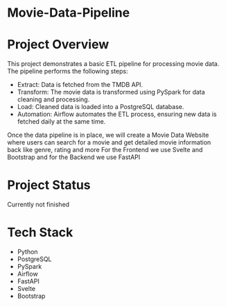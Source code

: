 # Movie-Data-Pipeline

# Project Overview

This project demonstrates a basic ETL pipeline for processing movie data. The pipeline performs the following steps:

- Extract: Data is fetched from the TMDB API.
- Transform: The movie data is transformed using PySpark for data cleaning and processing.
- Load: Cleaned data is loaded into a PostgreSQL database.
- Automation: Airflow automates the ETL process, ensuring new data is fetched daily at the same time.

Once the data pipeline is in place, we will create a Movie Data Website where users can search for a movie and get detailed movie information back like genre, rating and more
For the Frontend we use Svelte and Bootstrap and for the Backend we use FastAPI

# Project Status

Currently not finished

# Tech Stack 

- Python
- PostgreSQL
- PySpark
- Airflow
- FastAPI
- Svelte
- Bootstrap
